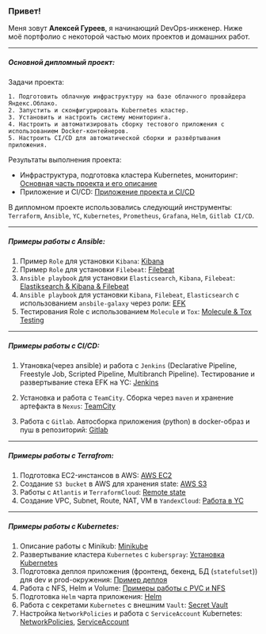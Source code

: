 
### Привет!

Меня зовут **Алексей Гуреев**, я начинающий DevOps-инженер. Ниже моё портфолио с некоторой частью моих проектов и домашних работ.

---
##### Основной дипломный проект:

Задачи проекта:
```
1. Подготовить облачную инфраструктуру на базе облачного провайдера Яндекс.Облако.
2. Запустить и сконфигурировать Kubernetes кластер.
3. Установить и настроить систему мониторинга.
4. Настроить и автоматизировать сборку тестового приложения с использованием Docker-контейнеров.
5. Настроить CI/CD для автоматической сборки и развёртывания приложения.
```
Результаты выполнения проекта:
- Инфраструктура, подготовка кластера Kubernetes, мониторинг: [Основная часть проекта и его описание](https://github.com/AlexDies/DipIomInfrastructure) 
- Приложение и CI/CD: [Приложение проекта и CI/CD](https://gitlab.com/alex1094/superapp/-/tree/main/helmDeploy/superapp)

В дипломном проекте использовались следующий инструменты: `Terraform`, `Ansible`, `YC`, `Kubernetes`, `Prometheus`, `Grafana`, `Helm`, `Gitlab CI/CD`.

---
##### Примеры работы с Ansible:
1. Пример `Role` для установки `Kibana`: [Kibana](https://github.com/AlexDies/kibana-role)
2. Пример `Role` для установки `Filebeat`: [Filebeat](https://github.com/AlexDies/filebeat-role/tree/main/playbook)
3. `Ansible playbook` для установки `Elasticsearch`, `Kibana`, `Filebeat`: [Elastiksearch & Kibana & Filebeat](https://github.com/AlexDies/AnsiblePlaybook/tree/Ansible_8_3)
4. `Ansible playbook` для установки `Kibana`, `Filebeat`, `Elasticsearch` с использованием `ansbile-galaxy` через роли: [EFK](https://github.com/AlexDies/AnsiblePlaybook/tree/Ansible_8_4)
5. Тестирования Role с использованием `Molecule` и `Tox`: [Molecule & Tox Testing](https://github.com/AlexDies/AnsiblePlaybook/tree/Ansible_8_5(TestRole))

---
##### Примеры работы с CI/CD:

1. Утановка(через ansible) и работа с `Jenkins` (Declarative Pipeline, Freestyle Job, Scripted Pipeline, Multibranch Pipeline). 
Тестирование и развертывание стека EFK на YC: [Jenkins](https://github.com/AlexDies/homework/blob/main/homework_9_4(Jenkins))

2. Установка и работа с `TeamCity`. 
Сборка через `maven` и хранение артефакта в `Nexus`: [TeamCity](https://github.com/AlexDies/homework/tree/main/homework_9_5(TeamCity))
3. Работа с `Gitlab`. 
Автосборка приложения (python) в docker-образ и пуш в репозиторий: [Gitlab](https://github.com/AlexDies/homework/tree/main/homework_9_6(GitLab))

---
##### Примеры работы с Terrafrom:

1. Подготовка EC2-инстансов в AWS: [AWS EC2](https://github.com/AlexDies/homework/tree/main/homework_7_2(terraform_ec2))
2. Создание `S3 bucket` в AWS для хранения state: [AWS S3](https://github.com/AlexDies/homework/blob/main/homework_7_3(terraform_basic(backend%2Cworkspace)))
3. Работы с `Atlantis` и `TerraformCloud`: [Remote state](https://github.com/AlexDies/homework/tree/main/homework_7_4(terraform%20cloud%2C%20remote%20state%2C%20atlasin))
4. Создание VPC, Subnet, Route, NAT, VM в `YandexCloud`: [Работа в YC](https://github.com/AlexDies/homework/tree/main/homework_15.1(YC(Network)))

---
##### Примеры работы с Kubernetes:

1. Описание работы с Minikub: [Minikube](https://github.com/AlexDies/homework/blob/main/homework_12.1(Kuber%20component))
2. Развертывание кластера `Kubernetes` с `kuberspray`: [Установка Kubernetes](https://github.com/AlexDies/homework/tree/main/homework_12.4(Kuber%20install%20p2%20(kuberspray)))
3. Подготовка деплоя приложения (фронтенд, бекенд, БД (`statefulset`)) для dev и prod-окружения: [Пример деплоя](https://github.com/AlexDies/homework/tree/main/homework_13.1(Pods%2Cdeploy%2C%20service%2C%20ed%2C%20etc.))
4. Работа с NFS, Helm и Volume: [Примеры работы с PVC и NFS](https://github.com/AlexDies/homework/tree/main/homework_13.2(Mount))
5. Подготовка `Helm` чарта приложения: [Helm](https://github.com/AlexDies/homework/tree/main/homework_13.4(Helm%2C%20Jsonnet))
6. Работа с секретами `Kubernetes` с внешним `Vault`: [Secret Vault](https://github.com/AlexDies/homework/tree/main/homework_14.2(Vault))
7. Настройка `NetworkPolicies` и работа с `ServiceAccount` Kubernetes: [NetworkPolicies](https://github.com/AlexDies/homework/tree/main/homework_14.5(NetworkPolicies)), [ServiceAccount](https://github.com/AlexDies/homework/tree/main/homework_14.4(ServiceAccount))

